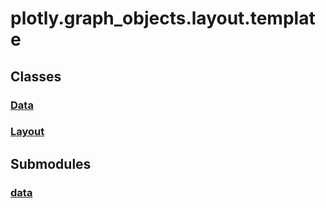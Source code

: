 # plotly.graph_objects.layout.template

## Classes

### [Data](Data.md)

### [Layout](Layout.md)


## Submodules

### [data](data-package/index.md)


